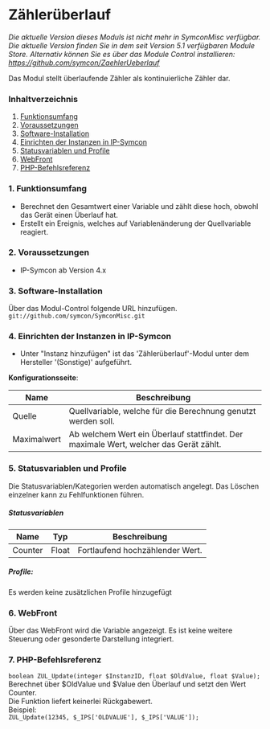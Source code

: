 # Zählerüberlauf

_Die aktuelle Version dieses Moduls ist nicht mehr in SymconMisc verfügbar._
_Die aktuelle Version finden Sie in dem seit Version 5.1 verfügbaren Module Store._
_Alternativ können Sie es über das Module Control installieren: https://github.com/symcon/ZaehlerUeberlauf_

Das Modul stellt überlaufende Zähler als kontinuierliche Zähler dar.

### Inhaltverzeichnis

1. [Funktionsumfang](#1-funktionsumfang)
2. [Voraussetzungen](#2-voraussetzungen)
3. [Software-Installation](#3-software-installation)
4. [Einrichten der Instanzen in IP-Symcon](#4-einrichten-der-instanzen-in-ip-symcon)
5. [Statusvariablen und Profile](#5-statusvariablen-und-profile)
6. [WebFront](#6-webfront)
7. [PHP-Befehlsreferenz](#7-php-befehlsreferenz)

### 1. Funktionsumfang

* Berechnet den Gesamtwert einer Variable und zählt diese hoch, obwohl das Gerät einen Überlauf hat.
* Erstellt ein Ereignis, welches auf Variablenänderung der Quellvariable reagiert.

### 2. Voraussetzungen

- IP-Symcon ab Version 4.x

### 3. Software-Installation

Über das Modul-Control folgende URL hinzufügen.  
`git://github.com/symcon/SymconMisc.git`  

### 4. Einrichten der Instanzen in IP-Symcon

- Unter "Instanz hinzufügen" ist das 'Zählerüberlauf'-Modul unter dem Hersteller '(Sonstige)' aufgeführt.  

__Konfigurationsseite__:

Name        | Beschreibung
----------- | ---------------------------------
Quelle      | Quellvariable, welche für die Berechnung genutzt werden soll.
Maximalwert | Ab welchem Wert ein Überlauf stattfindet. Der maximale Wert, welcher das Gerät zählt.

### 5. Statusvariablen und Profile

Die Statusvariablen/Kategorien werden automatisch angelegt. Das Löschen einzelner kann zu Fehlfunktionen führen.

##### Statusvariablen

Name    | Typ   | Beschreibung
------- | ----- | ----------------
Counter | Float | Fortlaufend hochzählender Wert.

##### Profile:

Es werden keine zusätzlichen Profile hinzugefügt

### 6. WebFront

Über das WebFront wird die Variable angezeigt. Es ist keine weitere Steuerung oder gesonderte Darstellung integriert.

### 7. PHP-Befehlsreferenz

`boolean ZUL_Update(integer $InstanzID, float $OldValue, float $Value);`  
Berechnet über $OldValue und $Value den Überlauf und setzt den Wert Counter.  
Die Funktion liefert keinerlei Rückgabewert.  
Beispiel:  
`ZUL_Update(12345, $_IPS['OLDVALUE'], $_IPS['VALUE']);`